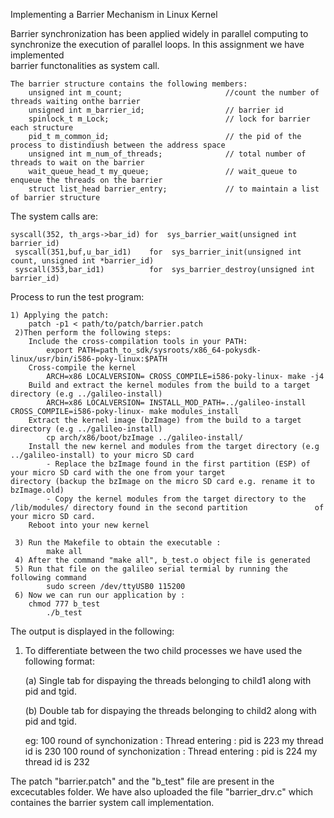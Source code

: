  Implementing a  Barrier Mechanism in Linux Kernel 
 
 Barrier synchronization has been applied widely in parallel computing to synchronize the execution of parallel loops. In this assignment we have implemented  
 barrier functonalities as  system call.
 
 	The barrier structure contains the following members:
		unsigned int m_count;     					//count the number of threads waiting onthe barrier
		unsigned int m_barrier_id;					// barrier id
		spinlock_t m_Lock;							// lock for barrier each structure 
		pid_t m_common_id;							// the pid of the process to distindiush between the address space
		unsigned int m_num_of_threads;				// total number of threads to wait on the barrier 
		wait_queue_head_t my_queue;					// wait_queue to enqueue the threads on the barrier
		struct list_head barrier_entry;				// to maintain a list of barrier structure 
 


The system calls are:

 	syscall(352, th_args->bar_id) for  sys_barrier_wait(unsigned int barrier_id)
	 syscall(351,buf,u_bar_id1)    for  sys_barrier_init(unsigned int count, unsigned int *barrier_id)
	 syscall(353,bar_id1)		   for  sys_barrier_destroy(unsigned int barrier_id)
 
 Process to run the test program:
 
 	1) Applying the patch:
		patch -p1 < path/to/patch/barrier.patch
	 2)Then perform the following steps:
		Include the cross-compilation tools in your PATH:
			export PATH=path_to_sdk/sysroots/x86_64-pokysdk-linux/usr/bin/i586-poky-linux:$PATH
		Cross-compile the kernel
			ARCH=x86 LOCALVERSION= CROSS_COMPILE=i586-poky-linux- make -j4
		Build and extract the kernel modules from the build to a target directory (e.g ../galileo-install)
			ARCH=x86 LOCALVERSION= INSTALL_MOD_PATH=../galileo-install CROSS_COMPILE=i586-poky-linux- make modules_install
		Extract the kernel image (bzImage) from the build to a target directory (e.g ../galileo-install)
			cp arch/x86/boot/bzImage ../galileo-install/
		Install the new kernel and modules from the target directory (e.g ../galileo-install) to your micro SD card
			- Replace the bzImage found in the first partition (ESP) of your micro SD card with the one from your target 				  directory (backup the bzImage on the micro SD card e.g. rename it to bzImage.old)
			- Copy the kernel modules from the target directory to the /lib/modules/ directory found in the second partition 			   of your micro SD card.
		Reboot into your new kernel
		
	 3) Run the Makefile to obtain the executable :
       		make all
 	 4) After the command "make all", b_test.o object file is generated
 	 5) Run that file on the galileo serial termial by running the following command
       		sudo screen /dev/ttyUSB0 115200
	 6) Now we can run our application by :
		chmod 777 b_test
       		./b_test
 

The output is displayed in the following:

1) To differentiate between the two child processes we have used the following format:
	
	(a) Single tab for dispaying the threads belonging to child1 along with pid and tgid.
	
	(b) Double tab for dispaying the threads belonging to child2  along with pid and tgid.
	
	eg: 100 round of synchonization : Thread entering : pid is 223 my thread id is 230
	        100 round of synchonization : Thread entering : pid is 224 my thread id is 232
					
The patch "barrier.patch" and the "b_test" file are present in the excecutables folder.
We have also uploaded the file "barrier_drv.c" which containes the barrier system call implementation.
